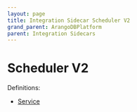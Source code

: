 ```yaml
---
layout: page
title: Integration Sidecar Scheduler V2
grand_parent: ArangoDBPlatform
parent: Integration Sidecars
---
```


# Scheduler V2

Definitions:

- [Service](https://github.com/arangodb/kube-arangodb/blob/1.3.1/integrations/scheduler/v2/definition/definition.proto)

